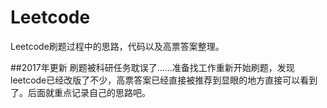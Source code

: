 # Leetcode

Leetcode刷题过程中的思路，代码以及高票答案整理。

##2017年更新
刷题被科研任务耽误了……准备找工作重新开始刷题，发现leetcode已经改版了不少，高票答案已经直接被推荐到显眼的地方直接可以看到了。后面就重点记录自己的思路吧。
